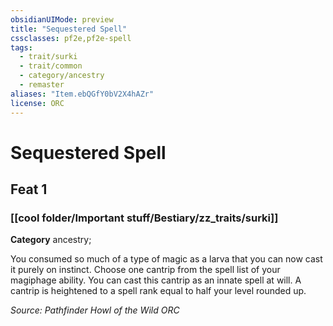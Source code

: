 ```yaml
---
obsidianUIMode: preview
title: "Sequestered Spell"
cssclasses: pf2e,pf2e-spell
tags:
  - trait/surki
  - trait/common
  - category/ancestry
  - remaster
aliases: "Item.ebQGfY0bV2X4hAZr"
license: ORC
---
```

# Sequestered Spell
## Feat 1
### [[cool folder/Important stuff/Bestiary/zz_traits/surki]]

**Category** ancestry; 




You consumed so much of a type of magic as a larva that you can now cast it purely on instinct. Choose one cantrip from the spell list of your magiphage ability. You can cast this cantrip as an innate spell at will. A cantrip is heightened to a spell rank equal to half your level rounded up.

*Source: Pathfinder Howl of the Wild*
*ORC*